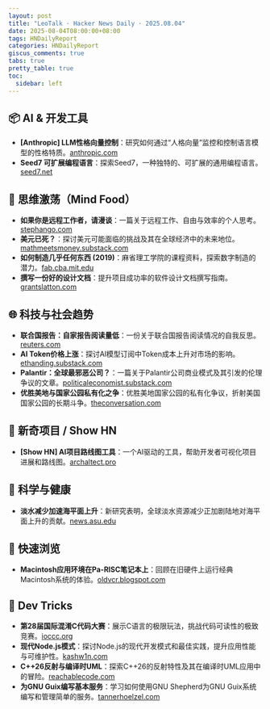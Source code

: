 ```yaml
---
layout: post
title: "LeoTalk · Hacker News Daily · 2025.08.04"
date: 2025-08-04T08:00:00+08:00
tags: HNDailyReport
categories: HNDailyReport
giscus_comments: true
tabs: true
pretty_table: true
toc:
  sidebar: left
---
```


## 📦 AI & 开发工具

- **[Anthropic] LLM性格向量控制**：研究如何通过“人格向量”监控和控制语言模型的性格特质。[anthropic.com](https://www.anthropic.com/research/persona-vectors)
- **Seed7 可扩展编程语言**：探索Seed7，一种独特的、可扩展的通用编程语言。[seed7.net](https://seed7.net/)

## 🧠 思维激荡（Mind Food）

- **如果你是远程工作者，请漫谈**：一篇关于远程工作、自由与效率的个人思考。[stephango.com](https://stephango.com/ramblings)
- **美元已死？**：探讨美元可能面临的挑战及其在全球经济中的未来地位。[mathmeetsmoney.substack.com](https://mathmeetsmoney.substack.com/p/the-dollar-is-dead)
- **如何制造几乎任何东西 (2019)**：麻省理工学院的课程资料，探索数字制造的潜力。[fab.cba.mit.edu](https://fab.cba.mit.edu/classes/863.19/CBA/people/dsculley/index.html)
- **撰写一份好的设计文档**：提升项目成功率的软件设计文档撰写指南。[grantslatton.com](https://grantslatton.com/how-to-design-document)

## 🌐 科技与社会趋势

- **联合国报告：自家报告阅读量低**：一份关于联合国报告阅读情况的自我反思。[reuters.com](https://www.reuters.com/world/un-report-finds-united-nations-reports-are-not-widely-read-2025-08-01/)
- **AI Token价格上涨**：探讨AI模型订阅中Token成本上升对市场的影响。[ethanding.substack.com](https://ethanding.substack.com/p/ai-subscriptions-get-short-squeezed)
- **Palantir：全球最邪恶公司？**：一篇关于Palantir公司商业模式及其引发的伦理争议的文章。[politicaleconomist.substack.com](https://politicaleconomist.substack.com/p/palantir-the-worlds-most-evil-company)
- **优胜美地与国家公园私有化之争**：优胜美地国家公园的私有化争议，折射美国国家公园的长期斗争。[theconversation.com](https://theconversation.com/yosemite-embodies-the-long-war-over-us-national-park-privatization-261133)

## 📱 新奇项目 / Show HN

- **[Show HN] AI项目路线图工具**：一个AI驱动的工具，帮助开发者可视化项目进展和路线图。[archaltect.pro](https://www.archaltect.pro/)

## 🔬 科学与健康

- **淡水减少加速海平面上升**：新研究表明，全球淡水资源减少正加剧陆地对海平面上升的贡献。[news.asu.edu](https://news.asu.edu/20250725-environment-and-sustainability-new-global-study-shows-freshwater-disappearing-alarming)

## 🎯 快速浏览

- **Macintosh应用环境在Pa-RISC笔记本上**：回顾在旧硬件上运行经典Macintosh系统的体验。[oldvcr.blogspot.com](http://oldvcr.blogspot.com/2025/08/a-real-powerbook-macintosh-application.html)

## 🧰 Dev Tricks

- **第28届国际混淆C代码大赛**：展示C语言的极限玩法，挑战代码可读性的极致竞赛。[ioccc.org](https://www.ioccc.org/2024/index.html)
- **现代Node.js模式**：探讨Node.js的现代开发模式和最佳实践，提升应用性能与可维护性。[kashw1n.com](https://kashw1n.com/blog/nodejs-2025/)
- **C++26反射与编译时UML**：探索C++26的反射特性及其在编译时UML应用中的冒险。[reachablecode.com](https://www.reachablecode.com/2025/07/31/c26-reflections-adventures-compile-time-uml/)
- **为GNU Guix编写基本服务**：学习如何使用GNU Shepherd为GNU Guix系统编写和管理简单的服务。[tannerhoelzel.com](https://tannerhoelzel.com/gnu-shepherd-simple-service.html)
